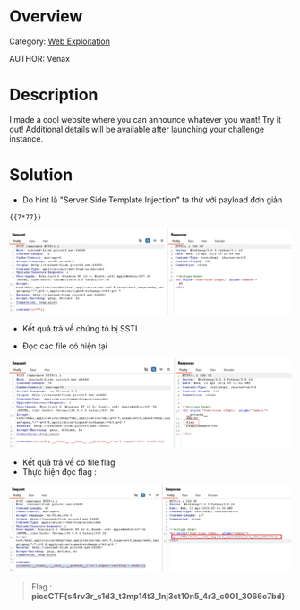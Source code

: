 # Overview 
Category: [Web Exploitation]()

AUTHOR: Venax

# Description
I made a cool website where you can announce whatever you want! Try it out!
Additional details will be available after launching your challenge instance.

# Solution
- Do hint là "Server Side Template Injection" ta thử với payload đơn giản 
```
{{7*77}}
```

![](./image/Screenshot161814.png)

- Kết quả trả về chứng tỏ bị SSTI 

- Đọc các file có hiện tại 

![](./image/2025-04-23_16-22.png)

- Kết quả trả về có file flag
- Thực hiện đọc flag : 

![](./image/2025-04-23_16-24.png)

>Flag : **picoCTF{s4rv3r_s1d3_t3mp14t3_1nj3ct10n5_4r3_c001_3066c7bd}**